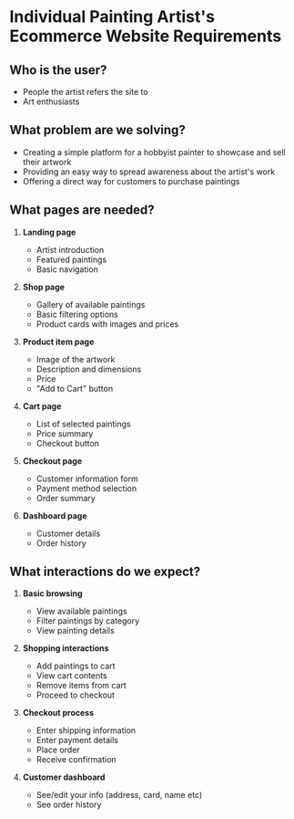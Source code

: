 # Individual Painting Artist's Ecommerce Website Requirements

## Who is the user?

- People the artist refers the site to
- Art enthusiasts 

## What problem are we solving?

- Creating a simple platform for a hobbyist painter to showcase and sell their artwork
- Providing an easy way to spread awareness about the artist's work
- Offering a direct way for customers to purchase paintings

## What pages are needed?
1. **Landing page**
   - Artist introduction
   - Featured paintings
   - Basic navigation

2. **Shop page**
   - Gallery of available paintings
   - Basic filtering options
   - Product cards with images and prices

3. **Product item page**
   - Image of the artwork
   - Description and dimensions
   - Price
   - "Add to Cart" button

4. **Cart page**
   - List of selected paintings
   - Price summary
   - Checkout button

5. **Checkout page**
   - Customer information form
   - Payment method selection
   - Order summary

6. **Dashboard page**
   - Customer details
   - Order history

## What interactions do we expect?
1. **Basic browsing**
   - View available paintings
   - Filter paintings by category
   - View painting details

2. **Shopping interactions**
   - Add paintings to cart
   - View cart contents
   - Remove items from cart
   - Proceed to checkout

3. **Checkout process**
   - Enter shipping information
   - Enter payment details
   - Place order
   - Receive confirmation

4. **Customer dashboard**
   - See/edit your info (address, card, name etc)
   - See order history